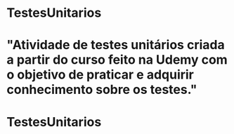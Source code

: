 
# TestesUnitarios
"Atividade de testes unitários criada a partir do curso feito na Udemy com o objetivo de praticar e adquirir conhecimento sobre os testes."
=======
# TestesUnitarios


